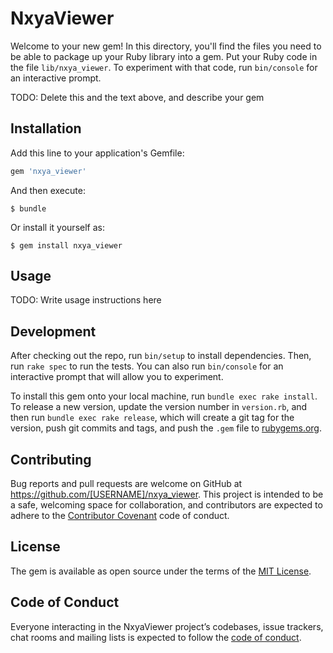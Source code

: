 # NxyaViewer

Welcome to your new gem! In this directory, you'll find the files you need to be able to package up your Ruby library into a gem. Put your Ruby code in the file `lib/nxya_viewer`. To experiment with that code, run `bin/console` for an interactive prompt.

TODO: Delete this and the text above, and describe your gem

## Installation

Add this line to your application's Gemfile:

```ruby
gem 'nxya_viewer'
```

And then execute:

    $ bundle

Or install it yourself as:

    $ gem install nxya_viewer

## Usage

TODO: Write usage instructions here

## Development

After checking out the repo, run `bin/setup` to install dependencies. Then, run `rake spec` to run the tests. You can also run `bin/console` for an interactive prompt that will allow you to experiment.

To install this gem onto your local machine, run `bundle exec rake install`. To release a new version, update the version number in `version.rb`, and then run `bundle exec rake release`, which will create a git tag for the version, push git commits and tags, and push the `.gem` file to [rubygems.org](https://rubygems.org).

## Contributing

Bug reports and pull requests are welcome on GitHub at https://github.com/[USERNAME]/nxya_viewer. This project is intended to be a safe, welcoming space for collaboration, and contributors are expected to adhere to the [Contributor Covenant](http://contributor-covenant.org) code of conduct.

## License

The gem is available as open source under the terms of the [MIT License](http://opensource.org/licenses/MIT).

## Code of Conduct

Everyone interacting in the NxyaViewer project’s codebases, issue trackers, chat rooms and mailing lists is expected to follow the [code of conduct](https://github.com/[USERNAME]/nxya_viewer/blob/master/CODE_OF_CONDUCT.md).
